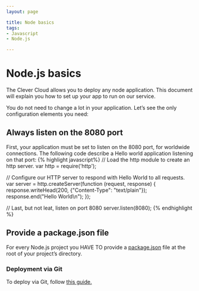 ```yaml
---
layout: page

title: Node basics
tags:
- Javascript
- Node.js

---
```


# Node.js basics

The Clever Cloud allows you to deploy any node application. This document will
explain you how to set up your app to run on our service.

You do not need to change a lot in your application. Let’s see
the only configuration elements you need:

## Always listen on the 8080 port

First, your application must be set to listen on the 8080 port, for worldwide
connections. The following code describe a Hello world application listening on
that port:
{% highlight javascript%}
// Load the http module to create an http server.
var http = require('http');

// Configure our HTTP server to respond with Hello World to all requests.
var server = http.createServer(function (request, response) {
  response.writeHead(200, {"Content-Type": "text/plain"});
  response.end("Hello World\n");
});

// Last, but not leat, listen on port 8080
server.listen(8080);
{% endhighlight %}

## Provide a package.json file 


For every Node.js project you HAVE TO provide a <a
href="/node-dependencies/">package.json</a> file at the root of your project’s
directory.


### Deployment via Git

To deploy via Git, follow <a href="/git-deploy-node">this guide.</a>
